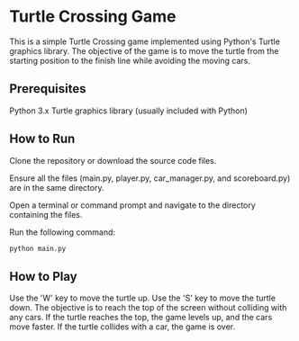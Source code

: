 # Turtle Crossing Game
This is a simple Turtle Crossing game implemented using Python's Turtle graphics library. The objective of the game is to move the turtle from the starting position to the finish line while avoiding the moving cars.

## Prerequisites
Python 3.x
Turtle graphics library (usually included with Python)

## How to Run
Clone the repository or download the source code files.

Ensure all the files (main.py, player.py, car_manager.py, and scoreboard.py) are in the same directory.

Open a terminal or command prompt and navigate to the directory containing the files.

Run the following command:

```sh
python main.py
```

## How to Play
Use the 'W' key to move the turtle up.
Use the 'S' key to move the turtle down.
The objective is to reach the top of the screen without colliding with any cars.
If the turtle reaches the top, the game levels up, and the cars move faster.
If the turtle collides with a car, the game is over.